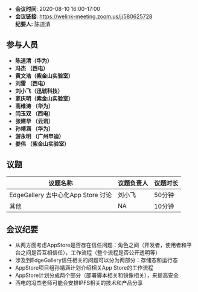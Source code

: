 -  **会议时间**: 2020-08-10  16:00-17:00
-  **会议链接**: https://welink-meeting.zoom.us/j/580625728    
**纪要人:** 陈道清  

## 参与人员
-  **陈道清（华为）** 
-  **冯杰  （西电）**   
-  **黄文浩（紫金山实验室）**  
-  **刘雷  （西电）**
-  **刘小飞（迅琥科技）**  
-  **家庆明（紫金山实验室）**
-  **高维涛 （华为）**  
-  **闫玉双 （西电）**  
-  **张建华 （云讯）**  
-  **孙靖涵 （华为）**  
-  **游永明 （广州申迪）**   
-  **姜伟   （紫金山实验室）**  
## 议题

议题名称 | 议题负责人  | 议题时长
---- | ----  |   ---- 
EdgeGallery 去中心化App Store 讨论 | 刘小飞 | 50分钟
其他 |  NA | 10分钟

## 会议纪要
- 从两方面考虑AppStore是否存在信任问题：角色之间（开发者，使用者和平台之间是否互相信任），工作流程（整个流程是否公开透明等）
- 涉及到EdgeGallery信任相关的问题可以分为两部分：存储态和运行态
- AppStore项目组孙靖涵计划介绍相关App Store的工作流程
- AppStore计划分成两个部分（部署脚本相关和镜像相关），来提高安全
- 西电的冯杰老师可能会安排IPFS相关的技术和产品分享